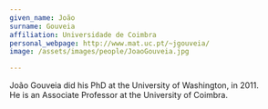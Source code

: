```yaml
---
given_name: João
surname: Gouveia
affiliation: Universidade de Coimbra
personal_webpage: http://www.mat.uc.pt/~jgouveia/
image: /assets/images/people/JoaoGouveia.jpg

---
```

João Gouveia did his PhD at the University of Washington, in 2011.  
He is an Associate Professor at the University of Coimbra.
